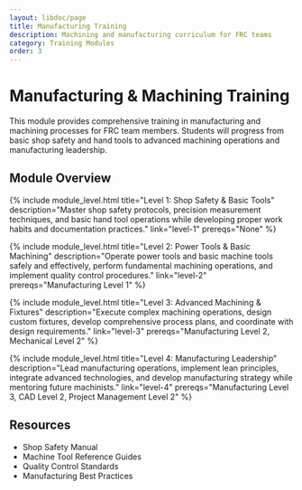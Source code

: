 ```yaml
---
layout: libdoc/page
title: Manufacturing Training
description: Machining and manufacturing curriculum for FRC teams
category: Training Modules
order: 3
---
```


# Manufacturing & Machining Training

This module provides comprehensive training in manufacturing and machining processes for FRC team members. Students will progress from basic shop safety and hand tools to advanced machining operations and manufacturing leadership.

## Module Overview

{% include module_level.html 
  title="Level 1: Shop Safety & Basic Tools"
  description="Master shop safety protocols, precision measurement techniques, and basic hand tool operations while developing proper work habits and documentation practices."
  link="level-1"
  prereqs="None" %}

{% include module_level.html 
  title="Level 2: Power Tools & Basic Machining"
  description="Operate power tools and basic machine tools safely and effectively, perform fundamental machining operations, and implement quality control procedures."
  link="level-2"
  prereqs="Manufacturing Level 1" %}

{% include module_level.html 
  title="Level 3: Advanced Machining & Fixtures"
  description="Execute complex machining operations, design custom fixtures, develop comprehensive process plans, and coordinate with design requirements."
  link="level-3"
  prereqs="Manufacturing Level 2, Mechanical Level 2" %}

{% include module_level.html 
  title="Level 4: Manufacturing Leadership"
  description="Lead manufacturing operations, implement lean principles, integrate advanced technologies, and develop manufacturing strategy while mentoring future machinists."
  link="level-4"
  prereqs="Manufacturing Level 3, CAD Level 2, Project Management Level 2" %}

## Resources
- Shop Safety Manual
- Machine Tool Reference Guides
- Quality Control Standards
- Manufacturing Best Practices